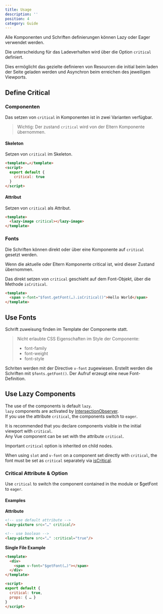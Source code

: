```yaml
---
title: Usage
description: ''
position: 4
category: Guide
---
```


Alle Komponenten und Schriften definierungen können Lazy oder Eager verwendet werden.

Die unterscheidung für das Ladeverhalten wird über die Option `critical` definiert.

Dies ermöglicht das gezielte definieren von Resourcen die initial beim laden der Seite geladen werden und Asynchron beim erreichen des jeweiligen Viewports.

## Define Critical

### Componenten

Das setzen von `critical` in Komponenten ist in zwei Varianten verfügbar.

> Wichtig: Der zustand `critical` wird von der Eltern Komponente übernommen.


#### Skeleton

Setzen von `critical` im Skeleton.

```html
<template>…</template>
<script>
  export default {
    critical: true
  }
</script>
```

#### Attribut

Setzen von `critical` als Attribut.

```html
<template>
  <lazy-image critical></lazy-image>
</template>
```

### Fonts

Die Schriften können direkt oder über eine Komponente auf `critical` gesetzt werden.

Wenn die aktuelle oder Eltern Komponente critical ist, wird dieser Zustand übernommen.

Das direkt setzen von `critical` geschieht auf dem Font-Objekt, über die Methode `isCritical`.

```html
<template>
  <span v-font="$font.getFont(…).isCritical()">Hello World</span>
</template>
```

## Use Fonts

Schrift zuweisung finden im Template der Componente statt. 

> Nicht erlaubte CSS Eigenschaften im Style der Componente:
> - font-family
> - font-weight
> - font-style

Schriten werden mit der Directive `v-font` zugewiesen. Erstellt werden die Schriften mit `$fonts.getFont()`. Der Aufruf erzeugt eine neue Font-Definition.




## Use Lazy Components


The use of the components is default `lazy`.  
`lazy` components are activated by [IntersectionObserver](https://developer.mozilla.org/en-US/docs/Web/API/Intersection_Observer_API).  
If you use the attribute `critical`, the components switch to `eager`.

It is recommended that you declare components visible in the initial viewport with `critical`.  
Any Vue component can be set with the attribute `critical`. 

Important `critical` option is inherited on child nodes.

When using `slot` and `v-font` on a component set directly with `critical`, the font must be set as `critical` separately via [isCritical](#iscritical).



### Critical Attribute & Option

Use `critical` to switch the component contained in the module or $getFont to `eager`.

#### Examples

**Attribute**

```html
<!-- use default attribute -->
<lazy-picture src="…" critical/>

<!-- use boolean -->
<lazy-picture src="…" :critical="true"/>
```

**Single File Example**

```html
<template>
  <div>
    <span v-font="$getFont(…)"></span>
  </div>
</template>

<script>
export default {
  critical: true,
  props: { … }
}
</script>
```
